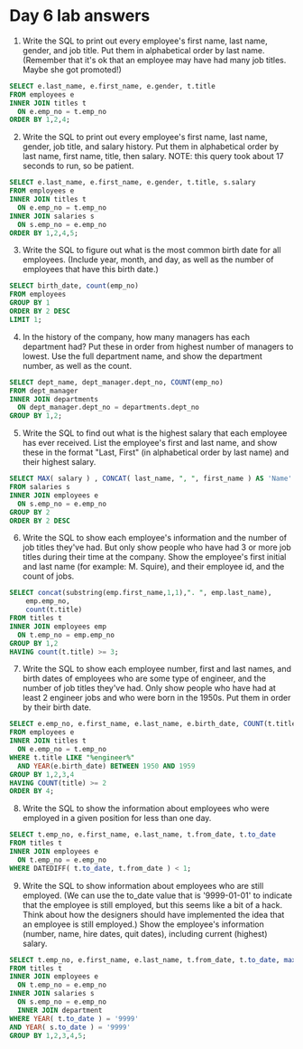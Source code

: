 # Day 6 lab answers

1. Write the SQL to print out every employee's first name, last name, gender, and job title. Put them in alphabetical order by last name. (Remember that it's ok that an employee may have had many job titles. Maybe she got promoted!)
```sql
SELECT e.last_name, e.first_name, e.gender, t.title 
FROM employees e 
INNER JOIN titles t 
  ON e.emp_no = t.emp_no
ORDER BY 1,2,4;
```

2. Write the SQL to print out every employee's first name, last name, gender, job title, and salary history. Put them in alphabetical order by last name, first name, title, then salary. NOTE: this query took about 17 seconds to run, so be patient.
```sql
SELECT e.last_name, e.first_name, e.gender, t.title, s.salary 
FROM employees e 
INNER JOIN titles t 
  ON e.emp_no = t.emp_no 
INNER JOIN salaries s 
  ON s.emp_no = e.emp_no 
ORDER BY 1,2,4,5;
```

3. Write the SQL to figure out what is the most common birth date for all employees. (Include year, month, and day, as well as the number of employees that have this birth date.)
```sql
SELECT birth_date, count(emp_no)
FROM employees
GROUP BY 1
ORDER BY 2 DESC 
LIMIT 1;
```

4. In the history of the company, how many managers has each department had? Put these in order from highest number of managers to lowest. Use the full department name, and show the department number, as well as the count.
```sql
SELECT dept_name, dept_manager.dept_no, COUNT(emp_no)
FROM dept_manager
INNER JOIN departments 
  ON dept_manager.dept_no = departments.dept_no
GROUP BY 1,2;
```

5. Write the SQL to find out what is the highest salary that each employee has ever received. List the employee's first and last name, and show these in the format "Last, First" (in alphabetical order by last name) and their highest salary.
```sql
SELECT MAX( salary ) , CONCAT( last_name, ", ", first_name ) AS 'Name'
FROM salaries s
INNER JOIN employees e 
  ON s.emp_no = e.emp_no
GROUP BY 2 
ORDER BY 2 DESC

```
6. Write the SQL to show each employee's information and the number of job titles they've had. But only show people who have had 3 or more job titles during their time at the company. Show the employee's first initial and last name (for example: M. Squire), and their employee id, and the count of jobs.
```sql
SELECT concat(substring(emp.first_name,1,1),". ", emp.last_name), 
    emp.emp_no,
    count(t.title)
FROM titles t 
INNER JOIN employees emp 
  ON t.emp_no = emp.emp_no
GROUP BY 1,2
HAVING count(t.title) >= 3;
```

7. Write the SQL to show each employee number, first and last names, and birth dates of employees who are some type of engineer, and the number of job titles they've had. Only show people who have had at least 2 engineer jobs and who were born in the 1950s. Put them in order by their birth date.
```sql
SELECT e.emp_no, e.first_name, e.last_name, e.birth_date, COUNT(t.title)
FROM employees e 
INNER JOIN titles t 
  ON e.emp_no = t.emp_no
WHERE t.title LIKE "%engineer%"
  AND YEAR(e.birth_date) BETWEEN 1950 AND 1959
GROUP BY 1,2,3,4
HAVING COUNT(title) >= 2
ORDER BY 4;
```
8. Write the SQL to show the information about employees who were employed in a given position for less than one day.
```sql
SELECT t.emp_no, e.first_name, e.last_name, t.from_date, t.to_date
FROM titles t
INNER JOIN employees e 
  ON t.emp_no = e.emp_no
WHERE DATEDIFF( t.to_date, t.from_date ) < 1;
```

9. Write the SQL to show information about employees who are still employed. (We can use the to_date value that is '9999-01-01' to indicate that the employee is still employed, but this seems like a bit of a hack. Think about how the designers should have implemented the idea that an employee is still employed.) Show the employee's information (number, name, hire dates, quit dates), including current (highest) salary.
```sql
SELECT t.emp_no, e.first_name, e.last_name, t.from_date, t.to_date, max(s.salary)
FROM titles t
INNER JOIN employees e 
  ON t.emp_no = e.emp_no
INNER JOIN salaries s 
  ON s.emp_no = e.emp_no
  INNER JOIN department
WHERE YEAR( t.to_date ) = '9999'
AND YEAR( s.to_date ) = '9999'
GROUP BY 1,2,3,4,5;
```

